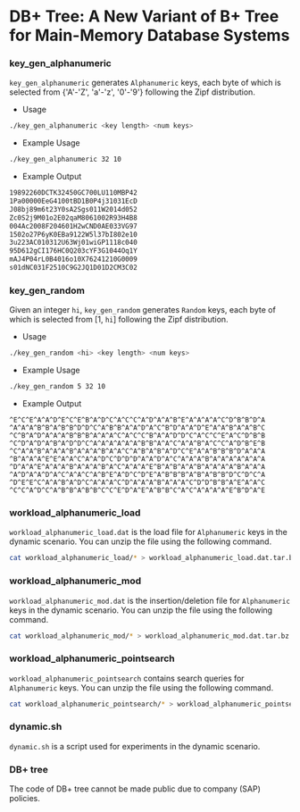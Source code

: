 <meta name="robots" content="noindex">

# DB+ Tree: A New Variant of B+ Tree for Main-Memory Database Systems

### key_gen_alphanumeric
`key_gen_alphanumeric` generates `Alphanumeric` keys, each byte of which is selected from {'A'-'Z', 'a'-'z', '0'-'9'} following the Zipf distribution.

- Usage
```bash
./key_gen_alphanumeric <key length> <num keys>
```

- Example Usage
```bash
./key_gen_alphanumeric 32 10
```

- Example Output
```bash
19892260DCTK32450GC700LU110MBP42
1Pa00000EeG4100tBD1B0P4j31031EcD
J08bj89m6t23Y0sA2Sgs011W2014d052
Zc0S2j9M01o2E02qaM8061002R93H4B8
004Ac2008F204601H2wCND0AE033VG97
1502o27P6yK0EBa9122W5l37bI802e10
3u223AC010312U63Wj01wiGP1118c040
95D612gCI176HC0Q203cYF3G1044Oq1Y
mAJ4P04rL0B4016o10X76241210G0009
s01dNC031F2510C9G2JQ1D01D2CM3C02
```

### key_gen_random
Given an integer `hi`, `key_gen_random` generates `Random` keys, each byte of which is selected from [1, `hi`] following the Zipf distribution.

- Usage
```bash
./key_gen_random <hi> <key length> <num keys>
```

- Example Usage
```bash
./key_gen_random 5 32 10
```

- Example Output
```
^E^C^E^A^A^D^E^C^E^B^A^D^C^A^C^C^A^D^A^A^B^E^A^A^A^A^C^D^B^B^D^A
^A^A^A^B^B^A^B^B^D^D^C^A^B^B^A^A^D^A^C^B^D^A^A^D^E^A^A^B^A^A^B^C
^C^B^A^D^A^A^A^B^B^B^A^A^A^C^A^C^C^B^A^A^D^D^C^A^C^C^E^A^C^D^B^B
^C^D^A^D^A^B^A^D^D^C^A^A^A^A^A^A^B^B^A^A^C^A^A^B^A^C^C^A^D^B^E^B
^C^A^A^B^A^A^A^B^A^A^A^B^A^A^C^A^B^A^B^A^D^C^E^A^A^B^B^B^D^A^A^A
^B^A^A^A^E^E^A^A^C^A^A^D^C^D^D^D^A^A^D^A^C^A^A^A^B^A^A^A^A^A^A^A
^D^A^A^E^A^A^A^B^A^A^A^B^A^C^A^A^A^E^B^A^B^A^A^B^A^A^A^A^B^A^A^A
^A^D^A^A^D^A^C^A^A^C^A^B^E^A^D^C^D^E^A^B^B^B^A^B^A^B^B^D^C^D^C^A
^D^E^E^C^A^A^B^A^D^C^A^A^A^C^D^A^A^A^B^A^A^A^C^D^D^B^B^A^E^A^A^C
^C^C^A^D^C^A^B^B^A^B^B^C^C^E^D^A^E^A^B^B^C^A^C^A^A^A^A^E^B^D^A^E
```

### workload_alphanumeric_load
`workload_alphanumeric_load.dat` is the load file for `Alphanumeric` keys in the dynamic scenario.
You can unzip the file using the following command.
```bash
cat workload_alphanumeric_load/* > workload_alphanumeric_load.dat.tar.bz && tar -xvjf workload_alphanumeric_load.dat.tar.bz
```

### workload_alphanumeric_mod
`workload_alphanumeric_mod.dat` is the insertion/deletion file for `Alphanumeric` keys in the dynamic scenario.
You can unzip the file using the following command.
```bash
cat workload_alphanumeric_mod/* > workload_alphanumeric_mod.dat.tar.bz && tar -xvjf workload_alphanumeric_mod.dat.tar.bz
```

### workload_alphanumeric_pointsearch
`workload_alphanumeric_pointsearch` contains search queries for `Alphanumeric` keys.
You can unzip the file using the following command.
```bash
cat workload_alphanumeric_pointsearch/* > workload_alphanumeric_pointsearch.dat.tar.bz && tar -xvjf workload_alphanumeric_pointsearch.dat.tar.bz
```

### dynamic.sh
`dynamic.sh` is a script used for experiments in the dynamic scenario.

### DB+ tree
The code of DB+ tree cannot be made public due to company (SAP) policies.
